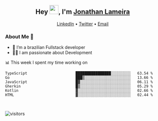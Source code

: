 <h2 align="center">Hey <img src="https://github.com/TheDudeThatCode/TheDudeThatCode/blob/master/Assets/Hi.gif" width="29">, I'm <a href="https://www.linkedin.com/in/jonathanlameira/">Jonathan Lameira</a></h2>
<p align="center">
  <a href="https://www.linkedin.com/in/jonathanlameira/">LinkedIn</a> •
  <a href="https://twitter.com/jlameira">Twitter</a> •
  <a href="mailto:jlameira@gmail.com">Email</a>
</p>

### About Me 🚀
- 🌱  I’m a brazilian Fullstack developer</br>
- 👨‍💻  I am passionate about Development</br>

<!-- ![Jonathan Lameira github stats](https://github-readme-stats.vercel.app/api?username=jlameirameli&show_icons=true&hide_border=true)&nbsp;&nbsp; -->

📊 This week I spent my time working on
<!--START_SECTION:waka-->

```text
TypeScript                      ████████████████░░░░░░░░░   63.54 %
Go                              ███▒░░░░░░░░░░░░░░░░░░░░░   13.66 %
JavaScript                      █▓░░░░░░░░░░░░░░░░░░░░░░░   06.11 %
Gherkin                         █▒░░░░░░░░░░░░░░░░░░░░░░░   05.29 %
Kotlin                          ▓░░░░░░░░░░░░░░░░░░░░░░░░   02.66 %
HTML                            ▓░░░░░░░░░░░░░░░░░░░░░░░░   02.44 %
```

<!--END_SECTION:waka-->

<br />

![visitors](https://visitor-badge.laobi.icu/badge?page_id=jlameira.jlameira)
